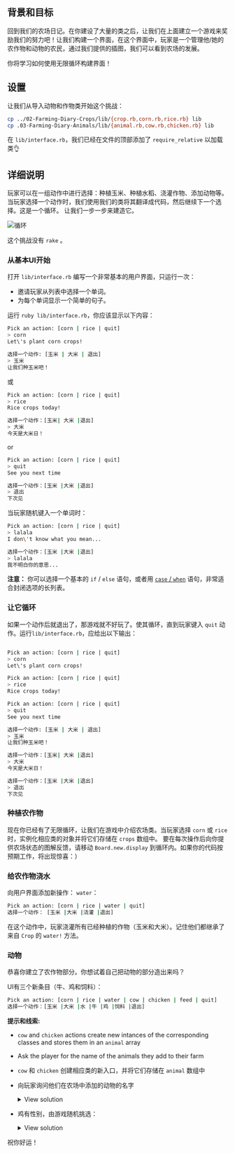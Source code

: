 ## 背景和目标

回到我们的农场日记。在你建设了大量的类之后，让我们在上面建立一个游戏来奖励我们的努力吧！让我们构建一个界面，在这个界面中，玩家是一个管理他/她的农作物和动物的农民，通过我们提供的插图，我们可以看到农场的发展。

你将学习如何使用无限循环构建界面！

## 设置

让我们从导入动物和作物类开始这个挑战：

```bash
cp ../02-Farming-Diary-Crops/lib/{crop.rb,corn.rb,rice.rb} lib
cp .03-Farming-Diary-Animals/lib/{animal.rb,cow.rb,chicken.rb} lib
```

在​​ `lib/interface.rb`，我们已经在文件的顶部添加了 `require_relative` 以加载类👌

## 详细说明

玩家可以在一组动作中进行选择：种植玉米、种植水稻、浇灌作物、添加动物等。
当玩家选择一个动作时，我们使用我们的类将其翻译成代码，然后继续下一个选择。这是一个循环。
让我们一步一步来建造它。

![循环](https://raw.githubusercontent.com/lewagon/fullstack-images/master/ruby/farming-diary/loop.svg?sanitize=true)


这个挑战没有 `rake` 。

### 从基本UI开始

打开​​ `lib/interface.rb` 编写一个非常基本的用户界面，只运行一次：
- 邀请玩家从列表中选择一个单词。
- 为每个单词显示一个简单的句子。

运行 `ruby lib/interface.rb`，你应该显示以下内容：

```bash
Pick an action: [corn | rice | quit]
> corn
Let\'s plant corn crops!

选择一个动作: [玉米 | 大米 | 退出]
> 玉米
让我们种玉米吧！

```

或

```bash
Pick an action: [corn | rice | quit]
> rice
Rice crops today!

选择一个动作：[玉米| 大米 |退出]
> 大米
今天是大米日！
```

or

```bash
Pick an action: [corn | rice | quit]
> quit
See you next time

选择一个动作：[玉米 |大米 |退出]
> 退出
下次见
```

当玩家随机键入一个单词时：

```bash
Pick an action: [corn | rice | quit]
> lalala
I don\'t know what you mean...

选择一个动作：[玉米 |大米 |退出]
> lalala
我不明白你的意思...

```

**注意：** 你可以选择一个基本的 `if` / `else` 语句，或者用 [`case` / `when`](https://ruby-doc.org/docs/keywords/1.9/Object.html#method-i-case) 语句，非常适合封闭选项的长列表。


### 让它循环
如果一个动作后就退出了，那游戏就不好玩了。使其循环，直到玩家键入 `quit` 动作。运行`lib/interface.rb`，应给出以下输出：

```bash

Pick an action: [corn | rice | quit]
> corn
Let\'s plant corn crops!

Pick an action: [corn | rice | quit]
> rice
Rice crops today!

Pick an action: [corn | rice | quit]
> quit
See you next time

选择一个动作: [玉米 | 大米 | 退出]
> 玉米
让我们种玉米吧！

选择一个动作：[玉米| 大米 |退出]
> 大米
今天是大米日！

选择一个动作：[玉米 |大米 |退出]
> 退出
下次见
```


### 种植农作物

现在你已经有了无限循环，让我们在游戏中介绍农场类。当玩家选择 `corn` 或 `rice` 时，实例化相应类的对象并将它们存储在 `crops` 数组中。
要在每次操作后向你提供农场状态的图解反馈，请移动 `Board.new.display` 到循环内。如果你的代码按预期工作，将出现惊喜：）

### 给农作物浇水

向用户界面添加新操作： `water`：

```bash
Pick an action: [corn | rice | water | quit]
选择一个动作： [玉米 |大米 |浇灌 |退出]
```

在这个动作中，玩家浇灌所有已经种植的作物（玉米和大米）。记住他们都继承了来自 `Crop` 的 `water!` 方法。

### 动物

恭喜你建立了农作物部分。你想试着自己把动物的部分造出来吗？

UI有三个新条目（牛、鸡和饲料）：

```bash
Pick an action: [corn | rice | water | cow | chicken | feed | quit]
选择一个动作：[玉米 |大米 |水 |牛 |鸡 |饲料 |退出]
```

**提示和线索:**
- `cow` and `chicken` actions create new intances of the corresponding classes and stores them in an `animal` array
- Ask the player for the name of the animals they add to their farm

- `cow` 和 `chicken` 创建相应类的新入口，并将它们存储在 `animal` 数组中
- 向玩家询问他们在农场中添加的动物的名字
  <details>
    <summary markdown='span'>View solution</summary>

    ```bash
    when "cow"
      puts "Name the cow"
      print "> "
      name = gets.chomp
      Cow.new(name)
    ```
  </details>
- 鸡有性别，由游戏随机挑选：

  <details>
  <summary markdown='span'>View solution</summary>

  ```bash
  when "chicken"
    gender = ["female", "male"].sample
    puts "The chicken is a #{gender}"
    puts "Name the chicken"
    print "> "
    name = gets.chomp
    Chicken.new(name, gender)
  ```
  </details>

祝你好运！
